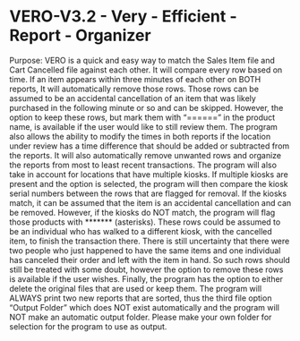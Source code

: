 # VERO-V3.2 - Very - Efficient - Report - Organizer 


Purpose:
	VERO is a quick and easy way to match the Sales Item file and Cart Cancelled file against each other. It will compare every row based on time. If an item appears within three minutes of each other on BOTH reports, It will automatically remove those rows. Those rows can be assumed to be an accidental cancellation of an item that was likely purchased in the following minute or so and can be skipped. 
However, the option to keep these rows, but mark them with “======” in the product name, is available if the user would like to still review them. The program also allows the ability to modify the times in both reports if the location under review has a time difference that should be added or subtracted from the reports. It will also automatically remove unwanted rows and organize the reports from most to least recent transactions. 
The program will also take in account for locations that have multiple kiosks. If multiple kiosks are present and the option is selected, the program will then compare the kiosk serial numbers between the rows that are flagged for removal. If the kiosks match, it can be assumed that the item is an accidental cancellation and can be removed. However, if the kiosks do NOT match, the program will flag those products with ******* (asterisks). These rows could be assumed to be an individual who has walked to a different kiosk, with the cancelled item, to finish the transaction there. There is still uncertainty that there were two people who just happened to have the same items and one individual has canceled their order and left with the item in hand. So such rows should still be treated with some doubt, however the option to remove these rows is available if the user wishes. 
Finally, the program has the option to either delete the original files that are used or keep them. The program will ALWAYS print two new reports that are sorted, thus the third file option “Output Folder” which does NOT exist automatically and the program will NOT make an automatic output folder. Please make your own folder for selection for the program to use as output.
